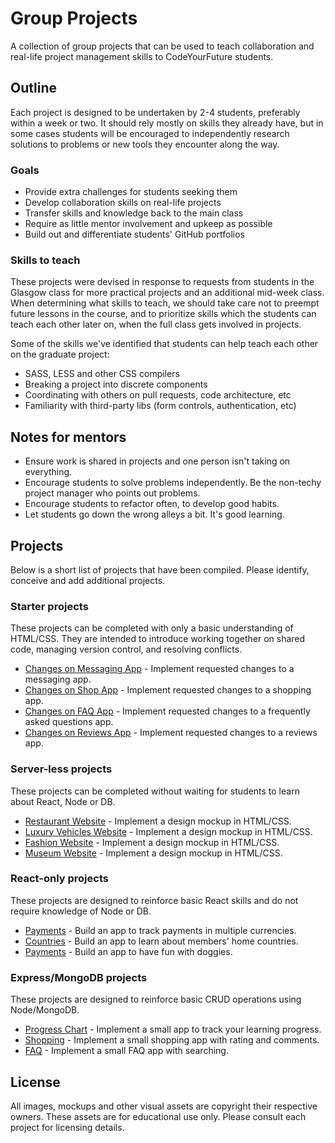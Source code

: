 # Group Projects

A collection of group projects that can be used to teach collaboration and real-life project management skills to CodeYourFuture students.

## Outline

Each project is designed to be undertaken by 2-4 students, preferably within a week or two. It should rely mostly on skills they already have, but in some cases students will be encouraged to independently research solutions to problems or new tools they encounter along the way.

### Goals

- Provide extra challenges for students seeking them
- Develop collaboration skills on real-life projects
- Transfer skills and knowledge back to the main class
- Require as little mentor involvement and upkeep as possible
- Build out and differentiate students' GitHub portfolios

### Skills to teach

These projects were devised in response to requests from students in the Glasgow class for more practical projects and an additional mid-week class. When determining what skills to teach, we should take care not to preempt future lessons in the course, and to prioritize skills which the students can teach each other later on, when the full class gets involved in projects.

Some of the skills we've identified that students can help teach each other on the graduate project:

- SASS, LESS and other CSS compilers
- Breaking a project into discrete components
- Coordinating with others on pull requests, code architecture, etc
- Familiarity with third-party libs (form controls, authentication, etc)

## Notes for mentors

- Ensure work is shared in projects and one person isn't taking on everything.
- Encourage students to solve problems independently. Be the non-techy project manager who points out problems.
- Encourage students to refactor often, to develop good habits.
- Let students go down the wrong alleys a bit. It's good learning.

## Projects

Below is a short list of projects that have been compiled. Please identify, conceive and add additional projects.

### Starter projects

These projects can be completed with only a basic understanding of HTML/CSS. They are intended to introduce working together on shared code, managing version control, and resolving conflicts.

- [Changes on Messaging App](revisions-messaging/readme.md) - Implement requested changes to a messaging app.
- [Changes on Shop App](revisions-shop/readme.md) - Implement requested changes to a shopping app.
- [Changes on FAQ App](revisions-faq/readme.md) - Implement requested changes to a frequently asked questions app.
- [Changes on Reviews App](revisions-reviews/readme.md) - Implement requested changes to a reviews app.

### Server-less projects

These projects can be completed without waiting for students to learn about React, Node or DB.

- [Restaurant Website](restaurant-website/readme.md) - Implement a design mockup in HTML/CSS.
- [Luxury Vehicles Website](luxury-vehicles-website/readme.md) - Implement a design mockup in HTML/CSS.
- [Fashion Website](fashion-website/readme.md) - Implement a design mockup in HTML/CSS.
- [Museum Website](museum-website/readme.md) - Implement a design mockup in HTML/CSS.

### React-only projects

These projects are designed to reinforce basic React skills and do not require knowledge of Node or DB.

- [Payments](payments/readme.md) - Build an app to track payments in multiple currencies.
- [Countries](countries/readme.md) - Build an app to learn about members' home countries.
- [Payments](dogs/readme.md) - Build an app to have fun with doggies.

### Express/MongoDB projects

These projects are designed to reinforce basic CRUD operations using Node/MongoDB.

- [Progress Chart](progress-chart/readme.md) - Implement a small app to track your learning progress.
- [Shopping](shop-comments/readme.md) - Implement a small shopping app with rating and comments.
- [FAQ](faq/readme.md) - Implement a small FAQ app with searching.

## License

All images, mockups and other visual assets are copyright their respective owners. These assets are for educational use only. Please consult each project for licensing details.
